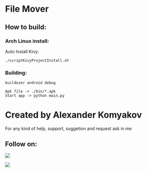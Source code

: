 # File Mover

## How to build:

### Arch Linux install:

Auto Install Kivy:

`./scriptKivyProjectInstall.sh `
### Building:
```
buildozer android debug
  
Apk file -> ./bin/*.apk
Start app -> python main.py
```

# Created by Alexander Komyakov
For any kind of help, support, suggetion and request ask in me
## Follow on:
<p align="left">
<a href="https://github.com/Alexander-Komyakov"><img src="https://img.shields.io/badge/GitHub-Follow%20on%20GitHub-inactive.svg?logo=github"></a>
</p><p align="left">
<a href="https://vk.com/shurikkomyakov"><img src="https://img.shields.io/badge/VK-Follow%20on%20Vkontakte-blue?logo=vk&logoColor=white"></a>
</p><p align="left">
